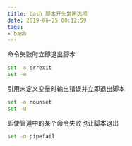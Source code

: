 ```yaml
---
title: bash 脚本开头常用选项
date: 2019-06-25 00:12:59
tags: 
- bash
---
```


命令失败时立即退出脚本

```bash
set -o errexit
set -e
```

引用未定义变量时输出错误并立即退出脚本

```bash
set -o nounset
set -u
```

即使管道中的某个命令失败也让脚本退出

```bash
set -o pipefail
```
